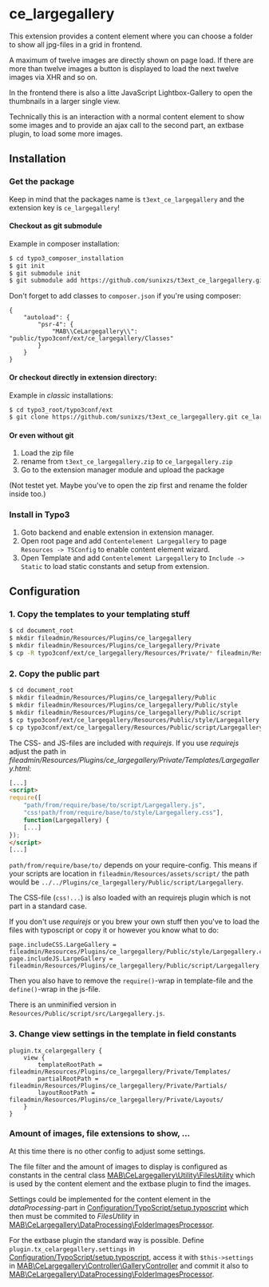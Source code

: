 # ce_largegallery

This extension provides a content element where you can choose a folder to show all jpg-files in a grid in frontend.

A maximum of twelve images are directly shown on page load. If there are more than twelve images a button is displayed to load the next twelve images via XHR and so on.

In the frontend there is also a litte JavaScript Lightbox-Gallery to open the thumbnails in a larger single view.

Technically this is an interaction with a normal content element to show some images and to provide an ajax call to the second part, an extbase plugin, to load some more images.

## Installation

### Get the package

Keep in mind that the packages name is `t3ext_ce_largegallery` and the extension key is `ce_largegallery`!

#### Checkout as git submodule

Example in composer installation:

``` bash
$ cd typo3_composer_installation
$ git init
$ git submodule init
$ git submodule add https://github.com/sunixzs/t3ext_ce_largegallery.git public/typo3conf/ext/ce_largegallery
```

Don't forget to add classes to `composer.json` if you're using composer:

```
{
    "autoload": {
        "psr-4": {
            "MAB\\CeLargegallery\\": "public/typo3conf/ext/ce_largegallery/Classes"
        }
    }
}
```

#### Or checkout directly in extension directory:

Example in _classic_ installations:

``` bash
$ cd typo3_root/typo3conf/ext
$ git clone https://github.com/sunixzs/t3ext_ce_largegallery.git ce_largegallery
```

#### Or even without git

1. Load the zip file
1. rename from `t3ext_ce_largegallery.zip` to `ce_largegallery.zip`
1. Go to the extension manager module and upload the package

(Not testet yet. Maybe you've to open the zip first and rename the folder inside too.)

### Install in Typo3

1. Goto backend and enable extension in extension manager.
1. Open root page and add `Contentelement Largegallery` to page `Resources -> TSConfig` to enable content element wizard.
1. Open Template and add `Contentelement Largegallery` to `Include -> Static` to load static constants and setup from extension.

## Configuration

### 1. Copy the templates to your templating stuff

``` bash
$ cd document_root
$ mkdir fileadmin/Resources/Plugins/ce_largegallery
$ mkdir fileadmin/Resources/Plugins/ce_largegallery/Private
$ cp -R typo3conf/ext/ce_largegallery/Resources/Private/* fileadmin/Resources/Plugins/ce_largegallery/Private/
```

### 2. Copy the public part

``` bash
$ cd document_root
$ mkdir fileadmin/Resources/Plugins/ce_largegallery/Public
$ mkdir fileadmin/Resources/Plugins/ce_largegallery/Public/style
$ mkdir fileadmin/Resources/Plugins/ce_largegallery/Public/script
$ cp typo3conf/ext/ce_largegallery/Resources/Public/style/Largegallery.css fileadmin/Resources/Plugins/ce_largegallery/Public/style/
$ cp typo3conf/ext/ce_largegallery/Resources/Public/script/Largegallery.js fileadmin/Resources/Plugins/ce_largegallery/Public/script/
```

The CSS- and JS-files are included with _requirejs_. If you use _requirejs_ adjust the path in _fileadmin/Resources/Plugins/ce_largegallery/Private/Templates/Largegallery.html_:

``` html
[...]
<script>
require([
    "path/from/require/base/to/script/Largegallery.js",
    "css!path/from/require/base/to/style/Largegallery.css"],
    function(Largegallery) {
    [...]
});
</script>
[...]
```

`path/from/require/base/to/` depends on your require-config. This means if your scripts are location in `fileadmin/Resources/assets/script/` the path would be `../../Plugins/ce_largegallery/Public/script/Largegallery`.

The CSS-file (`css!...`) is also loaded with an requirejs plugin which is not part in a standard case.

If you don't use _requirejs_ or you brew your own stuff then you've to load the files with typoscript or copy it or however you know what to do:

``` typoscript
page.includeCSS.LargeGallery = fileadmin/Resources/Plugins/ce_largegallery/Public/style/Largegallery.css
page.includeJS.LargeGallery = fileadmin/Resources/Plugins/ce_largegallery/Public/script/Largegallery.js
```

Then you also have to remove the `require()`-wrap in template-file and the `define()`-wrap in the js-file.

There is an unminified version in `Resources/Public/script/src/Largegallery.js`.

### 3. Change view settings in the template in field constants

``` typoscript
plugin.tx_celargegallery {
    view {
        templateRootPath = fileadmin/Resources/Plugins/ce_largegallery/Private/Templates/
        partialRootPath = fileadmin/Resources/Plugins/ce_largegallery/Private/Partials/
        layoutRootPath = fileadmin/Resources/Plugins/ce_largegallery/Private/Layouts/
    }
}
```

### Amount of images, file extensions to show, ...

At this time there is no other config to adjust some settings.

The file filter and the amount of images to display is configured as constants in the central class [MAB\CeLargegallery\Utility\FilesUtility](Classes/Utility/FilesUtility.php) which is used by the content element and the extbase plugin to find the images.

Settings could be implemented for the content element in the _dataProcessing_-part in [Configuration/TypoScript/setup.typoscript](Configuration/TypoScript/setup.typoscript) which then must be commited to _FilesUtility_ in [MAB\CeLargegallery\DataProcessing\FolderImagesProcessor](Classes/DataProcessing/FolderImagesProcessor.php).

For the extbase plugin the standard way is possible. Define `plugin.tx_celargegallery.settings` in [Configuration/TypoScript/setup.typoscript](Configuration/TypoScript/setup.typoscript), access it with `$this->settings` in [MAB\CeLargegallery\Controller\GalleryController](Classes/Controller/GalleryController.php) and commit it also to [MAB\CeLargegallery\DataProcessing\FolderImagesProcessor](Classes/DataProcessing/FolderImagesProcessor.php).